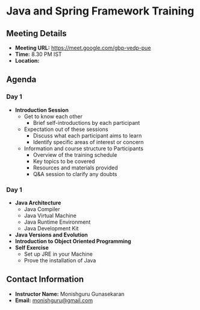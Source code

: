
# Java and Spring Framework Training

## Meeting Details

- **Meeting URL:**
  https://meet.google.com/gbp-vedp-pue
- **Time:** 8.30 PM IST
- **Location:**


## Agenda

### Day 1

- **Introduction Session**
  - Get to know each other
    - Brief self-introductions by each participant
  - Expectation out of these sessions
    - Discuss what each participant aims to learn
    - Identify specific areas of interest or concern
  - Information and course structure to Participants
    - Overview of the training schedule
    - Key topics to be covered
    - Resources and materials provided
    - Q&A session to clarify any doubts
   
### Day 1

- **Java Architecture**
  - Java Compiler
  - Java Virtual Machine
  - Java Runtime Environment
  - Java Development Kit
- **Java Versions and Evolution**
- **Introduction to Object Oriented Programming**
- **Self Exercise**
  - Set up JRE in your Machine
  - Prove the installation of Java

## Contact Information

- **Instructor Name:** Monishguru Gunasekaran 
- **Email:** monishguru@gmail.com
